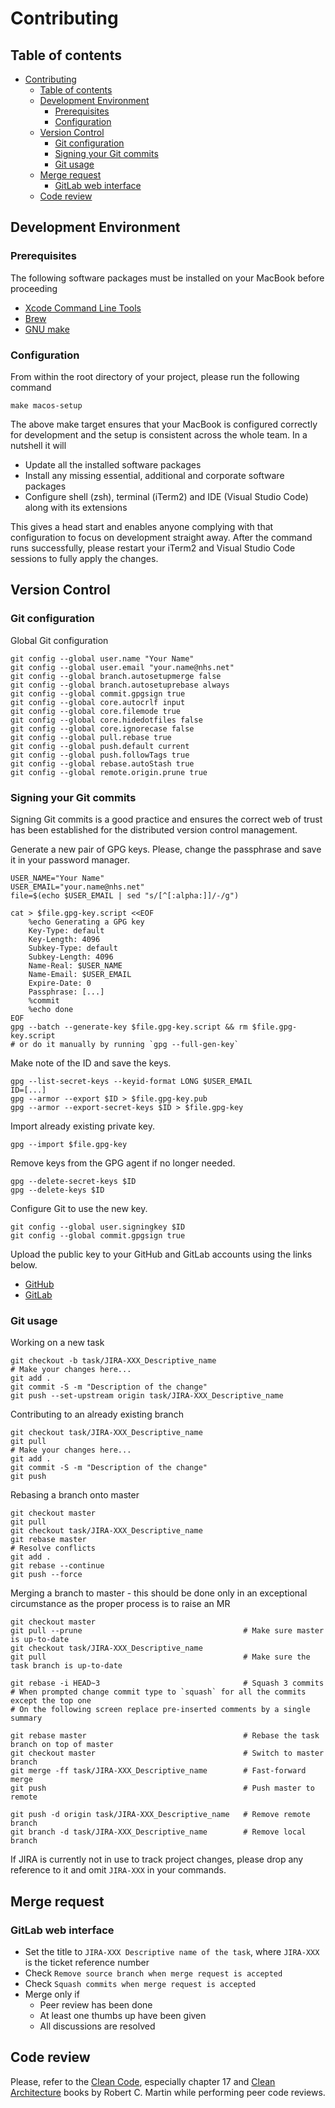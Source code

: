 # Contributing

## Table of contents

- [Contributing](#contributing)
  - [Table of contents](#table-of-contents)
  - [Development Environment](#development-environment)
    - [Prerequisites](#prerequisites)
    - [Configuration](#configuration)
  - [Version Control](#version-control)
    - [Git configuration](#git-configuration)
    - [Signing your Git commits](#signing-your-git-commits)
    - [Git usage](#git-usage)
  - [Merge request](#merge-request)
    - [GitLab web interface](#gitlab-web-interface)
  - [Code review](#code-review)

## Development Environment

### Prerequisites

The following software packages must be installed on your MacBook before proceeding

- [Xcode Command Line Tools](https://apps.apple.com/gb/app/xcode/id497799835?mt=12)
- [Brew](https://brew.sh/)
- [GNU make](https://formulae.brew.sh/formula/make)

### Configuration

From within the root directory of your project, please run the following command

    make macos-setup

The above make target ensures that your MacBook is configured correctly for development and the setup is consistent across the whole team. In a nutshell it will

- Update all the installed software packages
- Install any missing essential, additional and corporate software packages
- Configure shell (zsh), terminal (iTerm2) and IDE (Visual Studio Code) along with its extensions

This gives a head start and enables anyone complying with that configuration to focus on development straight away. After the command runs successfully, please restart your iTerm2 and Visual Studio Code sessions to fully apply the changes.

## Version Control

### Git configuration

Global Git configuration

    git config --global user.name "Your Name"
    git config --global user.email "your.name@nhs.net"
    git config --global branch.autosetupmerge false
    git config --global branch.autosetuprebase always
    git config --global commit.gpgsign true
    git config --global core.autocrlf input
    git config --global core.filemode true
    git config --global core.hidedotfiles false
    git config --global core.ignorecase false
    git config --global pull.rebase true
    git config --global push.default current
    git config --global push.followTags true
    git config --global rebase.autoStash true
    git config --global remote.origin.prune true

### Signing your Git commits

Signing Git commits is a good practice and ensures the correct web of trust has been established for the distributed version control management.

Generate a new pair of GPG keys. Please, change the passphrase and save it in your password manager.

    USER_NAME="Your Name"
    USER_EMAIL="your.name@nhs.net"
    file=$(echo $USER_EMAIL | sed "s/[^[:alpha:]]/-/g")

    cat > $file.gpg-key.script <<EOF
        %echo Generating a GPG key
        Key-Type: default
        Key-Length: 4096
        Subkey-Type: default
        Subkey-Length: 4096
        Name-Real: $USER_NAME
        Name-Email: $USER_EMAIL
        Expire-Date: 0
        Passphrase: [...]
        %commit
        %echo done
    EOF
    gpg --batch --generate-key $file.gpg-key.script && rm $file.gpg-key.script
    # or do it manually by running `gpg --full-gen-key`

Make note of the ID and save the keys.

    gpg --list-secret-keys --keyid-format LONG $USER_EMAIL
    ID=[...]
    gpg --armor --export $ID > $file.gpg-key.pub
    gpg --armor --export-secret-keys $ID > $file.gpg-key

Import already existing private key.

    gpg --import $file.gpg-key

Remove keys from the GPG agent if no longer needed.

    gpg --delete-secret-keys $ID
    gpg --delete-keys $ID

Configure Git to use the new key.

    git config --global user.signingkey $ID
    git config --global commit.gpgsign true

Upload the public key to your GitHub and GitLab accounts using the links below.

- [GitHub](https://github.com/settings/keys)
- [GitLab](https://gitlab.mgmt.texasplatform.uk/profile/gpg_keys)

### Git usage

Working on a new task

    git checkout -b task/JIRA-XXX_Descriptive_name
    # Make your changes here...
    git add .
    git commit -S -m "Description of the change"
    git push --set-upstream origin task/JIRA-XXX_Descriptive_name

Contributing to an already existing branch

    git checkout task/JIRA-XXX_Descriptive_name
    git pull
    # Make your changes here...
    git add .
    git commit -S -m "Description of the change"
    git push

Rebasing a branch onto master

    git checkout master
    git pull
    git checkout task/JIRA-XXX_Descriptive_name
    git rebase master
    # Resolve conflicts
    git add .
    git rebase --continue
    git push --force

Merging a branch to master - this should be done only in an exceptional circumstance as the proper process is to raise an MR

    git checkout master
    git pull --prune                                    # Make sure master is up-to-date
    git checkout task/JIRA-XXX_Descriptive_name
    git pull                                            # Make sure the task branch is up-to-date

    git rebase -i HEAD~3                                # Squash 3 commits
    # When prompted change commit type to `squash` for all the commits except the top one
    # On the following screen replace pre-inserted comments by a single summary

    git rebase master                                   # Rebase the task branch on top of master
    git checkout master                                 # Switch to master branch
    git merge -ff task/JIRA-XXX_Descriptive_name        # Fast-forward merge
    git push                                            # Push master to remote

    git push -d origin task/JIRA-XXX_Descriptive_name   # Remove remote branch
    git branch -d task/JIRA-XXX_Descriptive_name        # Remove local branch

If JIRA is currently not in use to track project changes, please drop any reference to it and omit `JIRA-XXX` in your commands.

## Merge request

### GitLab web interface

- Set the title to `JIRA-XXX Descriptive name of the task`, where `JIRA-XXX` is the ticket reference number
- Check `Remove source branch when merge request is accepted`
- Check `Squash commits when merge request is accepted`
- Merge only if
  - Peer review has been done
  - At least one thumbs up have been given
  - All discussions are resolved

## Code review

Please, refer to the [Clean Code](https://learning.oreilly.com/library/view/clean-code/9780136083238/), especially chapter 17 and [Clean Architecture](https://learning.oreilly.com/library/view/clean-architecture-a/9780134494272/) books by Robert C. Martin while performing peer code reviews.
